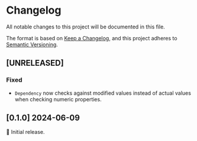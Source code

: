 # Changelog

All notable changes to this project will be documented in this file.

The format is based on [Keep a Changelog](https://keepachangelog.com/en/1.0.0/),
and this project adheres to [Semantic Versioning](https://semver.org/spec/v2.0.0.html).

## [UNRELEASED]

### Fixed

- `Dependency` now checks against modified values instead of actual values when checking numeric properties.

## [0.1.0] 2024-06-09

🌟 Initial release.
